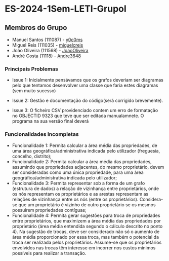 # ES-2024-1Sem-LETI-GrupoI

## Membros do Grupo
- Manuel Santos (111087) - [y0c0ms](https://github.com/y0c0ms)
- Miguel Reis (111035) - [miguelcreis](https://github.com/miguelcreis)
- João Oliveira (111568) - [JoaoOliveira](https://github.com/JoaoOliveira)
- André Costa (11118) - [Andre3648](https://github.com/Andre3648)


### Principais Problemas
- Issue 1: Inicialmente pensávamos que os grafos deveriam ser diagramas pelo que tentamos desenvolver uma classe que faria estes diagramas (sem muito sucesso)
- Issue 2: Gestão e documentação do código(será corrigido brevemente).

- Issue 3: O ficheiro CSV providenciado contem um erro de formatação no OBJECTID 9323 que teve que ser editada manualamnete. O programa na sua versão final deverá 

### Funcionalidades Incompletas
- Funcionalidade 1: Permita calcular a área média das propriedades, de uma área geográfica/administrativa indicada pelo utilizador (freguesia, concelho, distrito);
- Funcionalidade 2: Permita calcular a área média das propriedades, assumindo que propriedades adjacentes, do mesmo proprietário, devem ser consideradas como uma única propriedade, para uma área geográfica/administrativa indicada pelo utilizador;
- Funcionalidade 3: Permita representar sob a forma de um grafo (estrutura de dados) a relação de vizinhança entre proprietários, onde os nós representam os proprietários e as arestas representam as relações de vizinhança entre os nós (entre os proprietários). Considera-se que um proprietário é vizinho de outro proprietário se os mesmos possuírem propriedades contíguas;
- Funcionalidade 4: Permita gerar sugestões para troca de propriedades entre proprietários, que maximizem a área média das propriedades por proprietário (área média entendida segundo o cálculo descrito no ponto 4). Na sugestão de trocas, deve ser considerado não só o aumento de área média proporcionado por essa troca, mas também o potencial da troca ser realizada pelos proprietários. Assume-se que os proprietários envolvidos nas trocas têm interesse em incorrer nos custos mínimos possíveis para realizar a transação.
